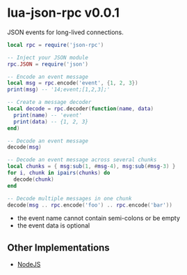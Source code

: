 # lua-json-rpc v0.0.1

JSON events for long-lived connections.

```lua
local rpc = require('json-rpc')

-- Inject your JSON module
rpc.JSON = require('json')

-- Encode an event message
local msg = rpc.encode('event', {1, 2, 3})
print(msg) -- '14;event;[1,2,3];'

-- Create a message decoder
local decode = rpc.decoder(function(name, data)
  print(name) -- 'event'
  print(data) -- {1, 2, 3}
end)

-- Decode an event message
decode(msg)

-- Decode an event message across several chunks
local chunks = { msg:sub(1, #msg-4), msg:sub(#msg-3) }
for i, chunk in ipairs(chunks) do
  decode(chunk)
end

-- Decode multiple messages in one chunk
decode(msg .. rpc.encode('foo') .. rpc.encode('bar'))
```

- the event name cannot contain semi-colons or be empty
- the event data is optional

## Other Implementations
- [NodeJS](https://github.com/aleclarson/socket-events)
